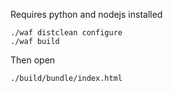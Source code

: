 
Requires python and nodejs installed

```
./waf distclean configure
./waf build
```

Then open

```
./build/bundle/index.html
```

